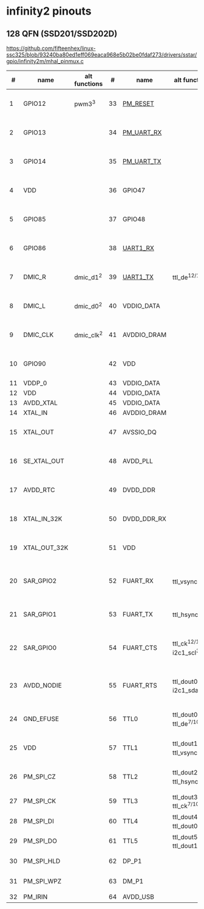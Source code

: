 # infinity2 pinouts

## 128 QFN (SSD201/SSD202D)

https://github.com/fifteenhex/linux-ssc325/blob/93240ba80ed1eff069eaca968e5b02be0fdaf273/drivers/sstar/gpio/infinity2m/mhal_pinmux.c

| #  | name         | alt functions        | #  | name                                       | alt functions                                  | #  | name               | alt functions                                                                               | #   | name                                 | alt functions                             |
|----|--------------|----------------------|----|--------------------------------------------|------------------------------------------------|----|--------------------|---------------------------------------------------------------------------------------------|-----|--------------------------------------|-------------------------------------------|
| 1  | GPIO12       | pwm3<sup>3</sup>     | 33 | [PM_RESET](/ip/commonpins.md#pm_reset)     |                                                | 65 | TTL6               | mipi_tx_p_ch0<sup>1/2</sup> ttl_dout6<sup>1</sup> ttl_dout2<sup>7/10</sup>                  | 97  | SD_D2<sup>1</sup>                    |                                           |
| 2  | GPIO13       |                      | 34 | [PM_UART_RX](/ip/commonpins.md#pm_uart_rx) |                                                | 66 | TTL7               | mipi_tx_n_ch0<sup>1/2</sup> ttl_dout7<sup>1</sup> ttl_dout3<sup>7/10</sup>                  | 98  | VDDP_1                               |                                           |
| 3  | GPIO14       |                      | 35 | [PM_UART_TX](/ip/commonpins.md#pm_uart_tx) |                                                | 67 | TTL8               | mipi_tx_p_ch1<sup>1/2</sup> ttl_dout8<sup>1</sup> ttl_dout4<sup>7/10</sup>                  | 99  | GPIO0                                | eth1_mdio<sup>5</sup> i2s_wck<sup>3</sup> |
| 4  | VDD          |                      | 36 | GPIO47                                     |                                                | 68 | TTL9               | mipi_tx_n_ch1<sup>1/2</sup> ttl_dout9<sup>1</sup> ttl_dout5<sup>7/10</sup>                  | 100 | GPIO1                                | eth1_mdc<sup>5</sup> i2s_bck<sup>3</sup>  |
| 5  | GPIO85       |                      | 37 | GPIO48                                     |                                                | 69 | TTL10              | mipi_tx_p_ch2<sup>1/2</sup> ttl_dout10<sup>1</sup> ttl_dout6<sup>7/10</sup>                 | 101 | GPIO2                                | i2c1_scl<sup>5</sup> i2s_sdi<sup>3</sup>  |
| 6  | GPIO86       |                      | 38 | [UART1_RX](/ip/commonpins.md#uart1_rx)     |                                                | 70 | TTL11              | mipi_tx_n_ch2<sup>1/2</sup> ttl_dout11<sup>1</sup> ttl_dout7<sup>7/10</sup>                 | 102 | GPIO3                                | i2c1_sda<sup>5</sup> i2s_sdo<sup>3</sup>  |
| 7  | DMIC_R       | dmic_d1<sup>2</sup>  | 39 | [UART1_TX](/ip/commonpins.md#uart1_tx)     | ttl_de<sup>12/13</sup>                         | 71 | TTL12              | mipi_tx_p_ch3<sup>1</sup> ttl_dout12<sup>1</sup> ttl_dout8<sup>7/10</sup>                   | 103 | [PM_LED0](/ip/commonpins.md#pm_led0) |                                           |
| 8  | DMIC_L       | dmic_d0<sup>2</sup>  | 40 | VDDIO_DATA                                 |                                                | 72 | TTL13              | mipi_tx_n_ch3<sup>1</sup> ttl_dout13<sup>1</sup> ttl_dout9<sup>7/10</sup>                   | 104 | [PM_LED1](/ip/commonpins.md#pm_led1) |                                           |
| 9  | DMIC_CLK     | dmic_clk<sup>2</sup> | 41 | AVDDIO_DRAM                                |                                                | 73 | TTL14              | mipi_tx_p_ch4<sup>1</sup> ttl_dout14<sup>1</sup> ttl_dout10<sup>7/10</sup>                  | 105 | VDD                                  |                                           |
| 10 | GPIO90       |                      | 42 | VDD                                        |                                                | 74 | TTL15              | mipi_tx_n_ch4<sup>1</sup> ttl_dout15<sup>1</sup> ttl_dout11<sup>7/10</sup>                  | 106 | AVDD_ETH                             |                                           |
| 11 | VDDP_0       |                      | 43 | VDDIO_DATA                                 |                                                | 75 | AVDD1              |                                                                                             | 107 | ETH_RN                               |                                           |
| 12 | VDD          |                      | 44 | VDDIO_DATA                                 |                                                | 76 | VDDP_1             |                                                                                             | 108 | ETH_RP                               |                                           |
| 13 | AVDD_XTAL    |                      | 45 | VDDIO_DATA                                 |                                                | 77 | VDD                |                                                                                             | 109 | ETH_TN                               |                                           |
| 14 | XTAL_IN      |                      | 46 | AVDDIO_DRAM                                |                                                | 78 | VDD                |                                                                                             | 110 | ETH_TP                               |                                           |
| 15 | XTAL_OUT     |                      | 47 | AVSSIO_DQ                                  |                                                | 79 | TTL16              | eth1_mdio<sup>3</sup> ttl_dout16<sup>1</sup> ttl_dout12<sup>7/10</sup>                      | 111 | DP_P2                                |                                           |
| 16 | SE_XTAL_OUT  |                      | 48 | AVDD_PLL                                   |                                                | 80 | TTL17              | eth1_mdc<sup>3</sup> ttl_dout17<sup>1</sup> ttl_dout13<sup>7/10</sup>                       | 112 | DM_P2                                |                                           |
| 17 | AVDD_RTC     |                      | 49 | DVDD_DDR                                   |                                                | 81 | TTL18              | eth1_col<sup>3</sup> ttl_dout18<sup>1</sup> ttl_dout14<sup>7/10</sup>                       | 113 | AVDD_USB                             |                                           |
| 18 | XTAL_IN_32K  |                      | 50 | DVDD_DDR_RX                                |                                                | 82 | TTL19              | eth1_rxd0<sup>3</sup> ttl_dout19<sup>1</sup> ttl_dout15<sup>7/10</sup>                      | 114 | AVDD_AUD                             |                                           |
| 19 | XTAL_OUT_32K |                      | 51 | VDD                                        |                                                | 83 | TTL20              | eth1_rxd1<sup>3</sup> ttl_dout20<sup>1</sup> ttl_dout16<sup>7</sup>                         | 115 | AUD_LINEOUT_R0                       |                                           |
| 20 | SAR_GPIO2    |                      | 52 | FUART_RX                                   | ttl_vsync<sup>12/13</sup>                      | 84 | TTL21              | eth1_tx_clk<sup>3</sup> eth1_txd1<sup>5</sup> ttl_dout21<sup>1</sup> ttl_dout17<sup>7</sup> | 116 | AUD_LINEOUT_L0                       |                                           |
| 21 | SAR_GPIO1    |                      | 53 | FUART_TX                                   | ttl_hsync<sup>12/13</sup>                      | 85 | TTL22              | eth1_txd0<sup>3/5</sup> ttl_dout22<sup>1</sup> ttl_dout18<sup>7</sup>                       | 117 | AUD_MICCM0                           |                                           |
| 22 | SAR_GPIO0    |                      | 54 | FUART_CTS                                  | ttl_ck<sup>12/13</sup> i2c1_scl<sup>3</sup>    | 86 | TTL23              | eth1_txd1<sup>3</sup> eth1_tx_en<sup>5</sup> ttl_dout23<sup>1</sup> ttl_dout19<sup>7</sup>  | 118 | AUD_MICIN0                           |                                           |
| 23 | AVDD_NODIE   |                      | 55 | FUART_RTS                                  | ttl_dout0<sup>12/13</sup> i2c1_sda<sup>3</sup> | 87 | TTL24              | eth1_tx_en<sup>3</sup> eth1_tx_clk<sup>5</sup> ttl_ck<sup>1</sup> ttl_dout20<sup>7</sup>    | 119 | AUD_VRM_DAC                          |                                           |
| 24 | GND_EFUSE    |                      | 56 | TTL0                                       | ttl_dout0<sup>1</sup> ttl_de<sup>7/10</sup>    | 88 | TTL25              | eth1_col<sup>5</sup> ttl_hsync<sup>1</sup> ttl_dout21<sup>7</sup>                           | 120 | AUD_VAG                              |                                           |
| 25 | VDD          |                      | 57 | TTL1                                       | ttl_dout1<sup>1</sup> ttl_vsync<sup>7/10</sup> | 89 | TTL26              | eth1_rxd0<sup>5</sup> ttl_vsync<sup>1</sup> ttl_dout22<sup>7</sup>                          | 121 | GPIO4                                | pwm0<sup>3</sup>                          |
| 26 | PM_SPI_CZ    |                      | 58 | TTL2                                       | ttl_dout2<sup>1</sup> ttl_hsync<sup>7/10</sup> | 90 | TTL27              | eth1_rxd1<sup>5</sup> ttl_de<sup>1</sup> ttl_dout23<sup>7</sup>                             | 122 | GPIO5                                | pwm1<sup>4</sup>                          |
| 27 | PM_SPI_CK    |                      | 59 | TTL3                                       | ttl_dout3<sup>1</sup> ttl_ck<sup>7/10</sup>    | 91 | PM_SD_CDZ          |                                                                                             | 123 | GPIO6                                | i2c0_scl<sup>4</sup>                      |
| 28 | PM_SPI_DI    |                      | 60 | TTL4                                       | ttl_dout4<sup>1</sup> ttl_dout0<sup>7/10</sup> | 92 | SD_D1<sup>1</sup>  | pwm2<sup>6</sup>                                                                            | 124 | GPIO7                                | i2c0_sda<sup>4</sup>                      |
| 29 | PM_SPI_DO    |                      | 61 | TTL5                                       | ttl_dout5<sup>1</sup> ttl_dout1<sup>7/10</sup> | 93 | SD_D0<sup>1</sup>  | i2s_wck<sup>3</sup>                                                                         | 125 | UART2_RX                             | spi0_cz<sup>5</sup>                       |
| 30 | PM_SPI_HLD   |                      | 62 | DP_P1                                      |                                                | 94 | SD_CLK<sup>1</sup> | i2c1_scl<sup>5</sup> i2s_bck<sup>3</sup>                                                    | 126 | UART2_TX                             | spi0_ck<sup>5</sup>                       |
| 31 | PM_SPI_WPZ   |                      | 63 | DM_P1                                      |                                                | 95 | SD_CMD<sup>1</sup> | i2c1_sda<sup>5</sup> i2s_sdi<sup>3</sup>                                                    | 127 | GPIO10                               | spi0_di<sup>5</sup>                       |
| 32 | PM_IRIN      |                      | 64 | AVDD_USB                                   |                                                | 96 | SD_D3<sup>1</sup>  | i2s_sdo<sup>3</sup>                                                                         | 128 | GPIO11                               | spi0_do<sup>5</sup>                       |
